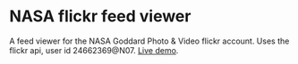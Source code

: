 # NASA flickr feed viewer

A feed viewer for the NASA Goddard Photo & Video flickr account. Uses the flickr api, user id 24662369@N07. [Live demo](http://adamz.hu/fedexercise/index.html).